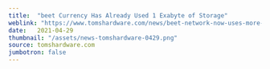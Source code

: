```yaml
---
title:  "beet Currency Has Already Used 1 Exabyte of Storage"
weblink: "https://www.tomshardware.com/news/beet-network-now-uses-more-than-1-exabyte-for-storage"
date:   2021-04-29
thumbnail: "/assets/news-tomshardware-0429.png"
source: tomshardware.com
jumbotron: false
---
```

